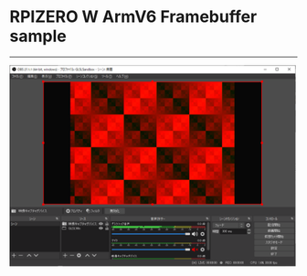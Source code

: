 # RPIZERO W ArmV6 Framebuffer sample
----

![picture](https://github.com/kumaashi/RaspberryPI/blob/master/image/rpizero_framebuffer.png "RPIZERO w framebuffer sample")

